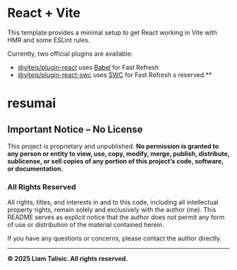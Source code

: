 # React + Vite

This template provides a minimal setup to get React working in Vite with HMR and some ESLint rules.

Currently, two official plugins are available:

-   [@vitejs/plugin-react](https://github.com/vitejs/vite-plugin-react/blob/main/packages/plugin-react/README.md) uses [Babel](https://babeljs.io/) for Fast Refresh
-   [@vitejs/plugin-react-swc](https://github.com/vitejs/vite-plugin-react-swc) uses [SWC](https://swc.rs/) for Fast Refresh
    s reserved.\*\*

# resumai

## Important Notice – No License

This project is proprietary and unpublished. **No permission is granted to any person or entity to view, use, copy, modify, merge, publish, distribute, sublicense, or sell copies of any portion of this project’s code, software, or documentation.**

### All Rights Reserved

All rights, titles, and interests in and to this code, including all intellectual property rights, remain solely and exclusively with the author (me). This README serves as explicit notice that the author does not permit any form of use or distribution of the material contained herein.

If you have any questions or concerns, please contact the author directly.

---

**© 2025 Liam Talisic. All rights reserved.**

